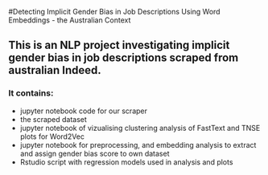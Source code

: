 #Detecting Implicit Gender Bias in Job Descriptions Using Word Embeddings - the Australian Context
## This is an NLP project investigating implicit gender bias in job descriptions scraped from australian Indeed. 
### It contains: 
- jupyter notebook code for our scraper 
- the scraped dataset
- jupyter notebook of vizualising clustering analysis of FastText and TNSE plots for Word2Vec 
- jupyter notebook for preprocessing, and embedding analysis to extract and assign gender bias score to own dataset 
- Rstudio script with regression models used in analysis and plots 
